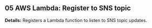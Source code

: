## 05 AWS Lambda: Register to SNS topic

**Details:**
Registers a Lambda function to listen to SNS topic updates.